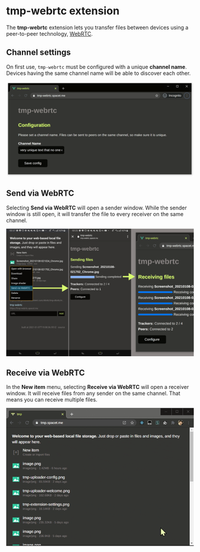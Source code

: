 # tmp-webrtc extension

The **tmp-webrtc** extension lets you transfer files between devices using a peer-to-peer technology, [WebRTC](https://webrtc.org/).

## Channel settings

On first use, `tmp-webrtc` must be configured with a unique **channel name**. Devices having the same channel name will be able to discover each other.

![](./images/tmp-webrtc-config.png)

## Send via WebRTC

Selecting **Send via WebRTC** will open a sender window. While the sender window is still open, it will transfer the file to every receiver on the same channel.

<span class="img-boxed">![](./images/tmp-webrtc-send.png)</span>

## Receive via WebRTC

In the **New item** menu, selecting **Receive via WebRTC** will open a receiver window. It will receive files from any sender on the same channel. That means you can receive multiple files.

<span class="img-boxed">![](./images/tmp-webrtc-receive.gif)</span>
